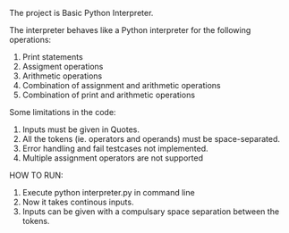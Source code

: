 The project is Basic Python Interpreter.

The interpreter behaves like a Python interpreter for the following operations:

1. Print statements
2. Assigment operations
3. Arithmetic operations
4. Combination of assignment and  arithmetic operations
5. Combination of print and arithmetic operations


Some limitations in the code:

1. Inputs must be given in Quotes.
2. All the tokens (ie. operators and operands) must be space-separated.
3. Error handling and fail testcases not implemented.
4. Multiple assignment operators are not supported

HOW TO RUN:

1. Execute python interpreter.py in command line
2. Now it takes continous inputs.
3. Inputs can be given with a compulsary space separation between the tokens.
